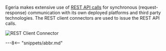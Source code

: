 <!-- SPDX-License-Identifier: CC-BY-4.0 -->
<!-- Copyright Contributors to the ODPi Egeria project 2020. -->


Egeria makes extensive use of [REST API calls](/egeria-docs/concepts/basic-concepts) for synchronous (request-response) communication with
its own deployed platforms and third party technologies.  The REST client connectors are used to issue
the REST API calls.

![REST Client Connector](/egeria-docs/connectors/runtime/rest-client-connector.svg)

---8<-- "snippets/abbr.md"


